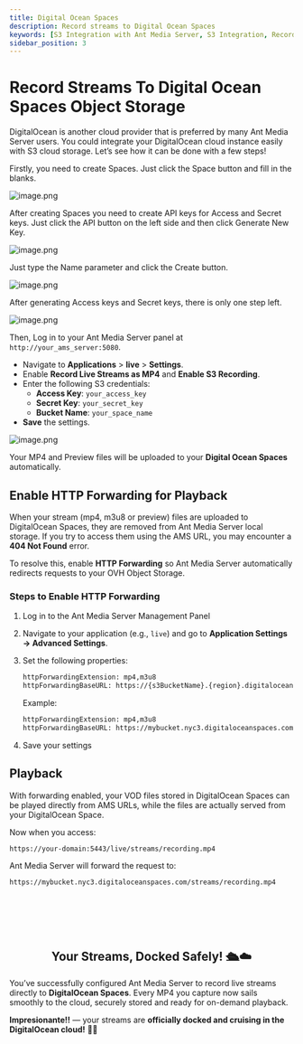 ```yaml
---
title: Digital Ocean Spaces
description: Record streams to Digital Ocean Spaces
keywords: [S3 Integration with Ant Media Server, S3 Integration, Record streams to Digital Ocean Spaces, Ant Media Server Documentation, Ant Media Server Tutorials]
sidebar_position: 3
---
```


# Record Streams To Digital Ocean Spaces Object Storage

DigitalOcean is another cloud provider that is preferred by many Ant Media Server users. You could integrate your DigitalOcean cloud instance easily with S3 cloud storage. Let’s see how it can be done with a few steps!

Firstly, you need to create Spaces. Just click the Space button and fill in the blanks.

![image.png](@site/static/img/image-285629.png)

After creating Spaces you need to create API keys for Access and Secret keys. Just click the API button on the left side and then click Generate New Key.

![image.png](@site/static/img/image-285729.png)

Just type the Name parameter and click the Create button.

![image.png](@site/static/img/image-285829.png)

After generating Access keys and Secret keys, there is only one step left.

![image.png](@site/static/img/image-285929.png)

Then, Log in to your Ant Media Server panel at `http://your_ams_server:5080`.
   - Navigate to **Applications** > **live** > **Settings**.
   - Enable **Record Live Streams as MP4** and **Enable S3 Recording**.
   - Enter the following S3 credentials:
     - **Access Key**: `your_access_key`
     - **Secret Key**: `your_secret_key`
     - **Bucket Name**: `your_space_name`
   - **Save** the settings.

![image.png](@site/static/img/image-286029.png)

Your MP4 and Preview files will be uploaded to your **Digital Ocean Spaces** automatically.


## Enable HTTP Forwarding for Playback

When your stream (mp4, m3u8 or preview) files are uploaded to DigitalOcean Spaces, they are removed from Ant Media Server local storage. If you try to access them using the AMS URL, you may encounter a **404 Not Found** error.

To resolve this, enable **HTTP Forwarding** so Ant Media Server automatically redirects requests to your OVH Object Storage.

### Steps to Enable HTTP Forwarding

1. Log in to the Ant Media Server Management Panel
2. Navigate to your application (e.g., `live`) and go to **Application Settings → Advanced Settings**.  
3. Set the following properties:

   ```bash
   httpForwardingExtension: mp4,m3u8  
   httpForwardingBaseURL: https://{s3BucketName}.{region}.digitaloceanspaces.com  
   ```

   Example:  

   ```bash
   httpForwardingExtension: mp4,m3u8  
   httpForwardingBaseURL: https://mybucket.nyc3.digitaloceanspaces.com  
   ```

4. Save your settings

## Playback

With forwarding enabled, your VOD files stored in DigitalOcean Spaces can be played directly from AMS URLs, while the files are actually served from your DigitalOcean Space.

Now when you access:

```bash
https://your-domain:5443/live/streams/recording.mp4  
```

Ant Media Server will forward the request to:

```bash
https://mybucket.nyc3.digitaloceanspaces.com/streams/recording.mp4  
```

<br /><br />
---

<div align="center">
<h2> Your Streams, Docked Safely! 🛳️☁️ </h2>
</div>

You’ve successfully configured Ant Media Server to record live streams directly to **DigitalOcean Spaces**. Every MP4 you capture now sails smoothly to the cloud, securely stored and ready for on-demand playback.  

**Impresionante!!** — your streams are **officially docked and cruising in the DigitalOcean cloud!** 🌊🚀


